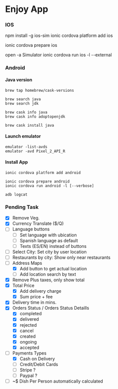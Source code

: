 # Enjoy App

### IOS
npm install -g ios-sim
ionic cordova platform add ios

ionic cordova prepare ios

open -a Simulator
ionic cordova run ios -l --external


### Android

#### Java version
```
brew tap homebrew/cask-versions

brew search java 
brew search jdk

brew cask info java
brew cask info adoptopenjdk

brew cask install java
```

#### Launch emulator
```
emulator -list-avds
emulator -avd Pixel_2_API_R
```

#### Install App
```
ionic cordova platform add android

ionic cordova prepare android
ionic cordova run android -l [--verbose]

adb logcat
```

### Pending Task
- [x] Remove Veg.
- [x] Currency Translate ($/Q)
- [ ] Language buttons
  - [ ] Set language with ubication 
  - [ ] Spanish language as default
  - [ ] Texts (ES/EN) instead of buttons
- [ ] Select City: Set city by user location
- [ ] Restaurants by city: Show only near restaurants
- [ ] Address Maps 
  - [x] Add button to get actual location
  - [ ] Add location search by text
- [x] Remove Plus taxes, only show total
- [x] Total Price
  - [x] Add delivery charge
  - [x] Sum price + fee
- [x] Delivery time in mins. 
- [x] Orders Status / Orders Status Detaills
  - [x] completed
  - [x] delivered
  - [x] rejected
  - [x] cancel
  - [x] created
  - [x] ongoing
  - [x] accepted
- [ ] Payments Types
  - [x] Cash on Delivery
  - [ ] Credit/Debit Cards
  - [ ] Stripe ?
  - [ ] Paypal ?
- [ ] ~$ Dish Per Person automatically calculated